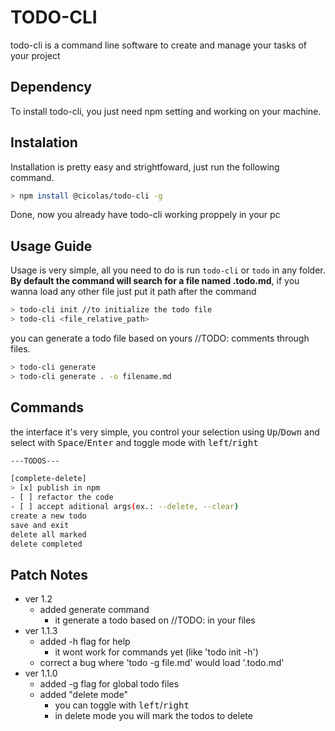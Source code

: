# TODO-CLI

todo-cli is a command line software to create and manage your tasks of your project

## Dependency

To install todo-cli, you just need npm setting and working on your machine.

## Instalation

Installation is pretty easy and strightfoward, just run the following command.

```bash
> npm install @cicolas/todo-cli -g
```

Done, now you already have todo-cli working proppely in your pc

## Usage Guide

Usage is very simple, all you need to do is run `todo-cli` or `todo` in any folder. **By default the command will search for a file named .todo.md**, if you wanna load any other file just put it path after the command

```bash
> todo-cli init //to initialize the todo file
> todo-cli <file_relative_path>
```

you can generate a todo file based on yours //TODO: comments through files. 

```bash
> todo-cli generate
> todo-cli generate . -o filename.md
```

## Commands

the interface it's very simple, you control your selection using <kbd>Up</kbd>/<kbd>Down</kbd> and select with <kbd>Space</kbd>/<kbd>Enter</kbd> and toggle mode with <kbd>left</kbd>/<kbd>right</kbd>

```bash
---TODOS---

[complete-delete]
> [x] publish in npm
- [ ] refactor the code
- [ ] accept aditional args(ex.: --delete, --clear)
create a new todo
save and exit
delete all marked
delete completed
```

## Patch Notes

- ver 1.2
  - added generate command
    - it generate a todo based on //TODO: in your files
- ver 1.1.3
  - added -h flag for help
    - it wont work for commands yet (like 'todo init -h')
  - correct a bug where 'todo -g file.md' would load '.todo.md'
- ver 1.1.0
  - added -g flag for global todo files
  - added "delete mode"
    - you can toggle with <kbd>left</kbd>/<kbd>right</kbd>
    - in delete mode you will mark the todos to delete 
